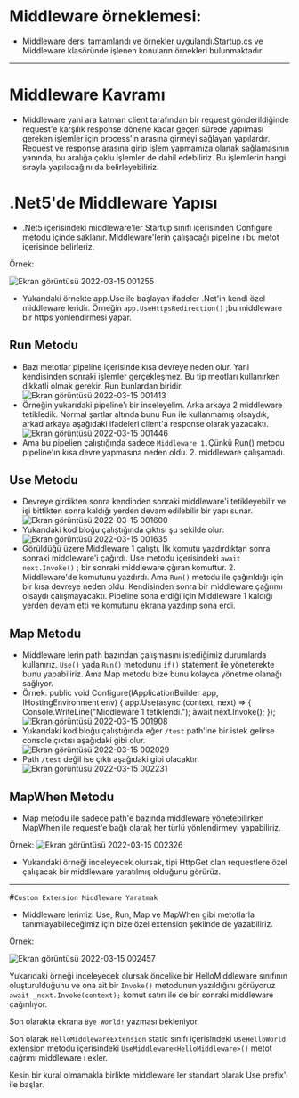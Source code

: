 # Middleware örneklemesi:
- Middleware dersi tamamlandı ve örnekler uygulandı.Startup.cs ve Middleware klasöründe işlenen konuların örnekleri bulunmaktadır.

--- 
# Middleware Kavramı
- Middleware yani ara katman client tarafından bir request gönderildiğinde request'e karşılık response dönene kadar geçen sürede yapılması gereken işlemler için process'in arasına girmeyi sağlayan yapılardır. Request ve response arasına girip işlem yapmamıza olanak sağlamasının yanında, bu aralığa çoklu işlemler de dahil edebiliriz. Bu işlemlerin hangi sırayla yapılacağını da belirleyebiliriz.
# .Net5'de Middleware Yapısı
- .Net5 içerisindeki middleware'ler Startup sınıfı içerisinden Configure metodu içinde saklanır. Middleware'lerin çalışacağı pipeline ı bu metot içerisinde belirleriz.

Örnek:

![Ekran görüntüsü 2022-03-15 001255](https://user-images.githubusercontent.com/89224500/158261717-f25d7921-c000-457a-a9a6-f6e357df38d8.png)

- Yukarıdaki örnekte app.Use ile başlayan ifadeler .Net'in kendi özel middleware leridir. Örneğin `app.UseHttpsRedirection()` ;bu middleware bir https yönlendirmesi yapar.

## Run Metodu
- Bazı metotlar pipeline içerisinde kısa devreye neden olur. Yani kendisinden sonraki işlemler gerçekleşmez. Bu tip meotları kullanırken dikkatli olmak gerekir. Run bunlardan biridir.
![Ekran görüntüsü 2022-03-15 001413](https://user-images.githubusercontent.com/89224500/158261869-7e9d9b16-88d5-44dc-b85c-4d2d16b347d7.png)
- Örneğin yukarıdaki pipeline'ı bir inceleyelim. Arka arkaya 2 middleware tetikledik. Normal şartlar altında bunu Run ile kullanmamış olsaydık, arkad arkaya aşağıdaki ifadeleri client'a response olarak yazacaktı.
![Ekran görüntüsü 2022-03-15 001446](https://user-images.githubusercontent.com/89224500/158261945-78b59aa7-1ee4-4895-aec2-c34954271eb0.png)
- Ama bu pipelien çalıştığında sadece `Middleware 1.`Çünkü Run() metodu pipeline'ın kısa devre yapmasına neden oldu. 2. middleware çalışamadı.
## Use Metodu
- Devreye girdikten sonra kendinden sonraki middleware'i tetikleyebilir ve işi bittikten sonra kaldığı yerden devam edilebilir bir yapı sunar.
![Ekran görüntüsü 2022-03-15 001600](https://user-images.githubusercontent.com/89224500/158262094-649966e7-aca7-4bb5-9549-af58182f23a0.png)
- Yukarıdaki kod bloğu çalıştığında çıktısı şu şekilde olur:
![Ekran görüntüsü 2022-03-15 001635](https://user-images.githubusercontent.com/89224500/158262165-8e2ba136-d4c6-40cb-a588-7a33b60fdee4.png)
- Görüldüğü üzere Middleware 1 çalıştı. İlk komutu yazdırdıktan sonra sonraki middleware'i çağırdı. Use metodu içerisindeki `await next.Invoke()` ; bir sonraki middleware çğıran komuttur. 2. Middleware'de komutunu yazdırdı. Ama `Run()` metodu ile çağırıldığı için bir kısa devreye neden oldu. Kendisinden sonra bir middleware çağrımı olsaydı çalışmayacaktı. Pipeline sona erdiği için Middleware 1 kaldığı yerden devam etti ve komutunu ekrana yazdırıp sona erdi.
## Map Metodu
- Middleware lerin path bazından çalışmasını istediğimiz durumlarda kullanırız. `Use()` yada `Run()` metodunu `if()` statement ile yöneterekte bunu yapabiliriz. Ama Map metodu bize bunu kolayca yönetme olanağı sağlıyor.
- Örnek: public void Configure(IApplicationBuilder app, IHostingEnvironment env) { app.Use(async (context, next) => { Console.WriteLine("Middleware 1 tetiklendi."); await next.Invoke(); });
![Ekran görüntüsü 2022-03-15 001908](https://user-images.githubusercontent.com/89224500/158262507-d7d103ee-c96a-4d09-89ed-b81f0277ada3.png)
- Yukarıdaki kod bloğu çalıştığında eğer `/test` path'ine bir istek gelirse console çıktısı aşağıdaki gibi olur.
![Ekran görüntüsü 2022-03-15 002029](https://user-images.githubusercontent.com/89224500/158262760-84f8a64c-2a40-4e87-8ccd-8613f32a7724.png)
- Path `/test` değil ise çıktı aşağıdaki gibi olacaktır.
![Ekran görüntüsü 2022-03-15 002231](https://user-images.githubusercontent.com/89224500/158263035-d0ae1f64-caae-4478-a09d-51592aa6ffa7.png)

## MapWhen Metodu
- Map metodu ile sadece path'e bazında middleware yönetebilirken MapWhen ile request'e bağlı olarak her türlü yönlendirmeyi yapabiliriz.

Örnek:
![Ekran görüntüsü 2022-03-15 002326](https://user-images.githubusercontent.com/89224500/158263187-e1d04778-44ba-4d44-8764-92a178bc8bc0.png)
- Yukarıdaki örneği inceleyecek olursak, tipi HttpGet olan requestlere özel çalışacak bir middleware yaratılmış olduğunu görürüz.

---
#`Custom Extension Middleware Yaratmak`
- Middleware lerimizi Use, Run, Map ve MapWhen gibi metotlarla tanımlayabileceğimiz için bize özel extension şeklinde de yazabiliriz.

Örnek:

![Ekran görüntüsü 2022-03-15 002457](https://user-images.githubusercontent.com/89224500/158263413-af29e756-18fe-4a8e-bce6-b5c76980b796.png)

Yukarıdaki örneği inceleyecek olursak öncelike bir HelloMiddleware sınıfının oluşturulduğunu ve ona ait bir `Invoke()` metodunun yazıldığını görüyoruz `await _next.Invoke(context);` komut satırı ile de bir sonraki middleware çağırılıyor.

Son olarakta ekrana `Bye World!` yazması bekleniyor.



Son olarak `HelloMiddlewareExtension` static sınıfı içerisindeki `UseHelloWorld` extension metodu içerisindeki `UseMiddleware<HelloMiddleware>()` metot çağrımı middleware ı ekler.



Kesin bir kural olmamakla birlikte middleware ler standart olarak Use prefix'i ile başlar.




